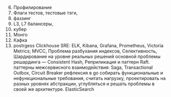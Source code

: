 6. Профилирование
10. Флаги тестов, тестовые тэги, 
11. фаззинг
14. L3, L7 балансеры, 
15. кубер
16. Монго
19. Кафка
21. postrgess
Clickhouse
SRE: ELK, Kibana, Grafana, Prometheus, Victoria Metrics; 
MVCC, 
Проблема разбухания индексов, 
Селективность, 
Шардирование на уровне реальных решений основной проблемы решардинга — Consistent Hash, 
Реприликация и паттерн Raft.  
паттерны межсервисного взаимодействия: Saga, Transactional Outbox, Circuit Breaker
рефлексия в go
собирать функциональные и нефункциональные требования, считать нагрузку, проектировать на разных уровнях абстракции, углубляться и решать проблемы в своей же архитектуре. 
ElasticSearch
